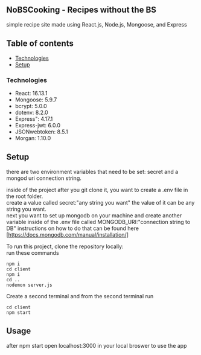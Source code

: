 
## NoBSCooking - Recipes without the BS 
simple recipe site made using React.js, Node.js, Mongoose, and Express 

## Table of contents
* [Technologies](#technologies)
* [Setup](#setup)

### Technologies 
* React: 16.13.1
* Mongoose: 5.9.7 
* bcrypt: 5.0.0
* dotenv: 8.2.0
* Express": 4.17.1
* Express-jwt: 6.0.0
* JSONwebtoken: 8.5.1
* Morgan: 1.10.0

## Setup 
there are two environment variables that need to be set: 
secret and a mongod uri connection string. 

inside of the project after you git clone it, you want to create a .env file in the root folder. <br /> 
create a value called secret:"any string you want" the value of it can be any string you want. <br /> 
next you want to set up mongodb on your machine and create another variable inside of the .env file called MONGODB_URI:"connection string to DB" 
instructions on how to do that can be found here [https://docs.mongodb.com/manual/installation/]

To run this project, clone the repository locally: <br />
run these commands 
``` 
npm i 
cd client 
npm i 
cd .. 
nodemon server.js

```

Create a second terminal and from the second terminal run 

```
cd client 
npm start

```
## Usage
after npm start open localhost:3000 in your local broswer to use the app 

